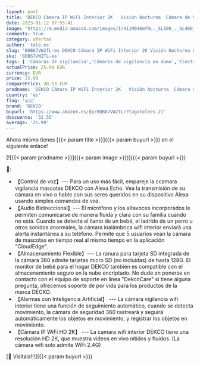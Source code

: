 ```yaml
---
layout: post
title: 'DEKCO Cámara IP WiFi Interior 2K   Visión Nocturna  Cámara de Vigilancia WiFi Interior 360° con Sirena  Audio Bidireccional  Compatible con Alexa'
date: 2023-01-12 07:55:41
image: 'https://m.media-amazon.com/images/I/411M046mYRL._SL500_._SL400_.jpg'
comments: true
category: ofertas
author: 'tole.es'
slug: 'B0B67VW2TL-es DEKCO Cámara IP WiFi Interior 2K Visión Nocturna Cámara de...'
sku: 'B0B67VW2TL-es'
tags: [ 'Cámaras de vigilancia','Cámaras de vigilancia en domo','Electrónica','Fotografía y videocámaras','alexa','dekco','🇪🇸', ]
actualPrice: 25.99 EUR
currency: EUR
price: 25.99
comparePrice: 38.53 EUR
prodname: 'DEKCO Cámara IP WiFi Interior 2K   Visión Nocturna  Cámara de Vigilancia WiFi Interior 360° con Sirena  Audio Bidireccional  Compatible con Alexa'
country: 'es'
flag: '🇪🇸'
brand: 'DEKCO'
buyurl: 'https://www.amazon.es/dp/B0B67VW2TL/?tag=tolees-21'
descuento: '32.55'
average: '25.99'
---
```


Ahora mismo tienes [{{< param title >}}]({{< param buyurl >}}) en el siguiente enlace!

[![{{< param prodname >}}]({{< param image >}})]({{< param buyurl >}})

🔎:

- 【Control de voz】--- Para un uso más fácil, empareje la ccamara vigilancia mascotas DEKCO con Alexa Echo. Vea la transmisión de su cámara en vivo o hable con sus seres queridos en su dispositivo Alexa usando simples comandos de voz.
- 【Audio Bidireccional】--- El micrófono y los altavoces incorporados le permiten comunicarse de manera fluida y clara con su familia cuando no está. Cuando se detecta el llanto de un bebé, el ladrido de un perro u otros sonidos anormales, la cámara inalámbrica wifi interior enviará una alerta instantánea a su teléfono. Permite que 5 usuarios vean la cámara de mascotas en tiempo real al mismo tiempo en la aplicación "CloudEdge".
- 【Almacenamiento Flexible】--- La ranura para tarjeta SD integrada de la cámara 360 admite tarjetas micro SD (no incluidas) de hasta 128G. El monitor de bebé para el hogar DEKCO también es compatible con el almacenamiento seguro en la nube encriptado. No dude en ponerse en contacto con el equipo de soporte en línea "DekcoCare" si tiene alguna pregunta, ofrecemos soporte de por vida para los productos de la marca DECKO.
- 【Alarmas con Inteligencia Artificial】 --- La cámara vigilancia wifi interior tiene una función de seguimiento automático, cuando se detecta movimiento, la cámara de seguridad 360 rastreará y seguirá automáticamente los objetos en movimiento; y registrar los objetos en movimiento.
- 【Cámara IP WiFi HD 2K】 --- La camara wifi interior DEKCO tiene una resolución HD 2K, que muestra videos en vivo nítidos y fluidos. (La cámara wifi solo admite WiFi 2.4G)

[🛒 Visítala!!!]({{< param buyurl >}})
